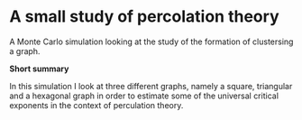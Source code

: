 # A small study of percolation theory

A Monte Carlo simulation looking at the study of the formation of clustersing a graph.

**Short summary**

In this simulation I look at three different graphs, namely a square, triangular and a hexagonal graph in order to
estimate some of the universal critical exponents in the context of perculation theory. 
